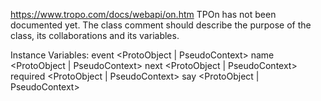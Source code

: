 https://www.tropo.com/docs/webapi/on.htm
TPOn has not been documented yet. The class comment should describe the purpose of the class, its collaborations and its variables.

Instance Variables:
	event	<ProtoObject | PseudoContext>
	name	<ProtoObject | PseudoContext>
	next	<ProtoObject | PseudoContext>
	required	<ProtoObject | PseudoContext>
	say	<ProtoObject | PseudoContext>